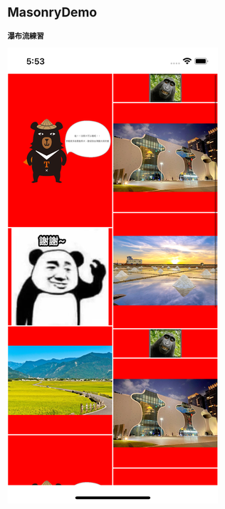 # MasonryDemo

### 瀑布流練習

![image](https://github.com/alangprs/MasonryDemo/blob/main/showImage/Simulator%20Screen%20Shot%20-%20iPhone%2013%20Pro%20-%202022-04-21%20at%2017.53.10.png)
